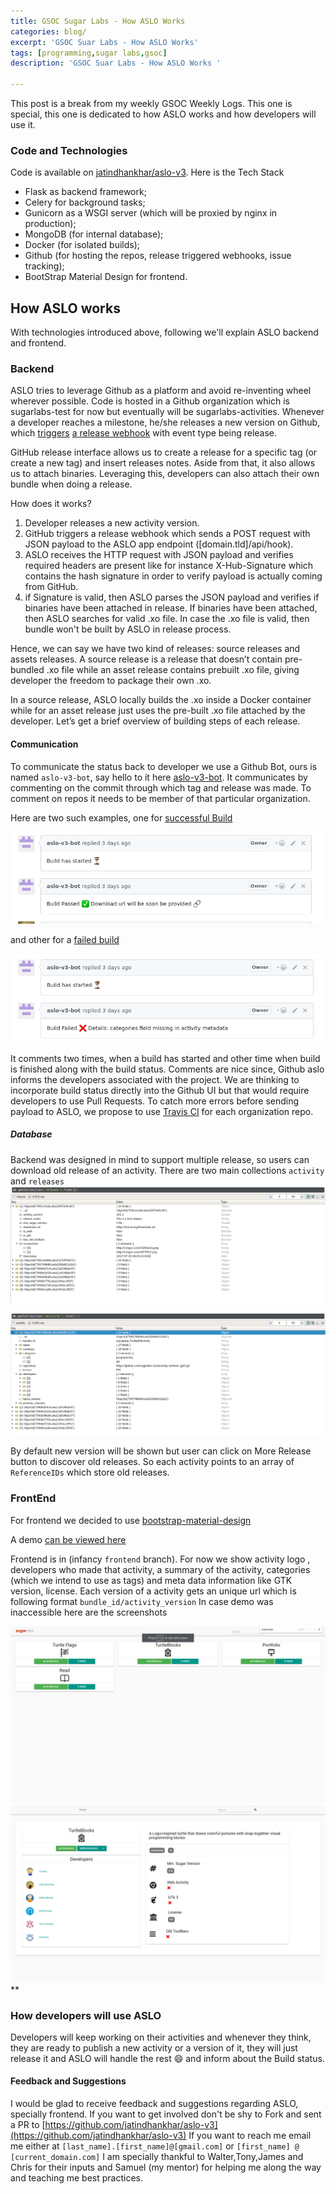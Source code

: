 ```yaml
---
title: GSOC Sugar Labs - How ASLO Works 
categories: blog/
excerpt: 'GSOC Suar Labs - How ASLO Works'
tags: [programming,sugar labs,gsoc]
description: 'GSOC Suar Labs - How ASLO Works '

---
```

This post is a break from my weekly GSOC Weekly Logs. This one is special, this one is dedicated to  how ASLO works and how developers will use it.


### Code and Technologies
Code is available on [jatindhankhar/aslo-v3](https://github.com/jatindhankhar/aslo-v3). 
Here is the Tech Stack
* Flask as backend framework;
* Celery for background tasks;
* Gunicorn as a WSGI server (which will be proxied by nginx in production);
* MongoDB (for internal database);
* Docker (for isolated builds);
* Github (for hosting the repos, release triggered webhooks, issue tracking);
* BootStrap Material Design for frontend.
## How ASLO works


With technologies introduced above, following we'll explain ASLO backend and frontend. 

### Backend

ASLO tries to leverage Github as a platform and avoid re-inventing wheel wherever possible. Code is hosted in a Github organization which is sugarlabs-test for now but eventually will be sugarlabs-activities. Whenever a developer reaches a milestone, he/she releases a new version on Github, which [triggers](https://developer.github.com/webhooks/) [a release webhook](https://developer.github.com/webhooks/) with event type being release.

GitHub release interface allows us to create a release for a specific tag (or create a new tag) and insert releases notes. Aside from that, it also allows us to attach binaries. Leveraging this, developers can also attach their own bundle when doing a release.

How does it works?

1. Developer releases a new activity version.
2. GitHub triggers a release webhook which sends a POST request with JSON payload to the ASLO app endpoint ([domain.tld]/api/hook).
3. ASLO receives the HTTP request with JSON payload and verifies required headers are present like for instance X-Hub-Signature which contains the hash signature in order to verify payload is actually coming from GitHub.
4. if Signature is valid, then ASLO parses the JSON payload and verifies if binaries have been attached in release. If binaries have been attached, then ASLO searches for valid .xo file. In case the .xo file is valid, then bundle won't be built by ASLO in release process.

Hence, we can say we have two kind of releases: source releases and assets releases. A source release is a release that doesn’t contain pre-bundled .xo file while an asset release contains prebuilt .xo file, giving developer the freedom to package their own .xo. 

In a source release, ASLO locally builds the .xo inside a Docker container while for an asset release just uses the pre-built .xo file attached by the developer. Let’s get a brief overview of building steps of each release.

#### Communication 
To communicate the status back to developer we use a Github Bot, ours is named `aslo-v3-bot`, say hello to it here [aslo-v3-bot](https://github.com/aslo-v3-bot). It  communicates by commenting on the commit through which tag and release was made. 
To comment on repos it needs to be member of that particular organization. 

Here are two such examples, one for [successful Build](https://github.com/sugarlabs-test/activity-turtleart-gtk3/commit/4469d77e9e3a173325ca1e647c3b3d4365b91873#commitcomment-23072564)

<img src="/images/gsoc-how-aslo-works/success.png" alt="Success Build">

and other for a [failed build](https://github.com/sugarlabs-test/browse-activity/commit/0a927969bade8bfd07d70e2c930351323f6b3fa2#commitcomment-23072507)


<img src="/images/gsoc-how-aslo-works/failure.png" alt="Failed Build">

It comments two times, when a build has started and other time when build is finished along with the build status. Comments are nice since, Github aslo informs the developers associated with the project. We are thinking to incorporate build status directly into the Github UI but that would require developers to use Pull Requests. 
To catch more errors before sending payload to ASLO, we propose to use [Travis CI](https://travis-ci.org) for each organization repo. 


##### Database
Backend was designed in mind to support multiple release, so users can download old release of an activity. 
There are two main collections `activity` and `releases`
<img src="/images/gsoc-how-aslo-works/activity_schema.png" alt="Activity Schema">

<img src="/images/gsoc-how-aslo-works/release_schema.png" alt="Release Schema">

By default new version will be shown but user can click on More Release button to discover old releases.
So each activity points to an array of `ReferenceIDs` which store old releases.


### FrontEnd 
For frontend we decided to use [bootstrap-material-design](https://github.com/FezVrasta/bootstrap-material-design)

A demo [can be viewed here ](http://aslo.jatindhankhar.in:5000/) 

Frontend is in (infancy `frontend` branch). For now  we show activity logo , developers who made that activity, a summary of the activity, categories (which we intend to use as tags) and meta data information like GTK version, license.
Each version of a activity gets an unique url which is following format `bundle_id/activity_version`
In case demo was inaccessible here are the screenshots

<img src="/images/gsoc-how-aslo-works/index.png" alt="Index Page">

<img src="/images/gsoc-how-aslo-works/detail.png" alt="Detail Page">
**


### How developers will use ASLO
Developers will keep working on their activities and whenever they think, they are ready to publish a new activity or a version of it, they will just release it and ASLO will handle the rest :smile: and inform about the Build status. 




#### Feedback and Suggestions

I would be glad to receive feedback and suggestions regarding ASLO, specially frontend. 
If you want to get involved don't be shy to Fork and sent a PR to [https://github.com/jatindhankhar/aslo-v3](https://github.com/jatindhankhar/aslo-v3)
If you want to reach me email me either at `[last_name].[first_name]@[gmail.com]` or `[first_name] @ [current_domain.com]`
I am specially thankful to Walter,Tony,James and Chris for their inputs and Samuel (my mentor) for helping me along the way and teaching me best practices.